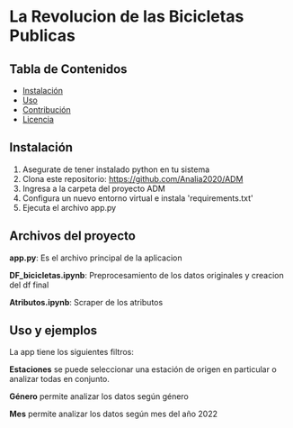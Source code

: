 # La Revolucion de las Bicicletas Publicas

## Tabla de Contenidos

- [Instalación](#instalación)
- [Uso](#uso)
- [Contribución](#contribución)
- [Licencia](#licencia)

## Instalación
1. Asegurate de tener instalado python en tu sistema 
2. Clona este repositorio: https://github.com/Analia2020/ADM
3. Ingresa a la carpeta del proyecto ADM
4. Configura un nuevo entorno virtual e instala 'requirements.txt'
5. Ejecuta el archivo app.py

## Archivos del proyecto

**app.py**: Es el archivo principal de la aplicacion

**DF_bicicletas.ipynb**: Preprocesamiento de los datos originales y creacion del df final

**Atributos.ipynb**: Scraper de los atributos 

## Uso y ejemplos
La app tiene los siguientes filtros:

**Estaciones** se puede seleccionar una estación de origen en particular o analizar todas en conjunto.

**Género** permite analizar los datos según género

**Mes** permite analizar los datos según mes del año 2022



